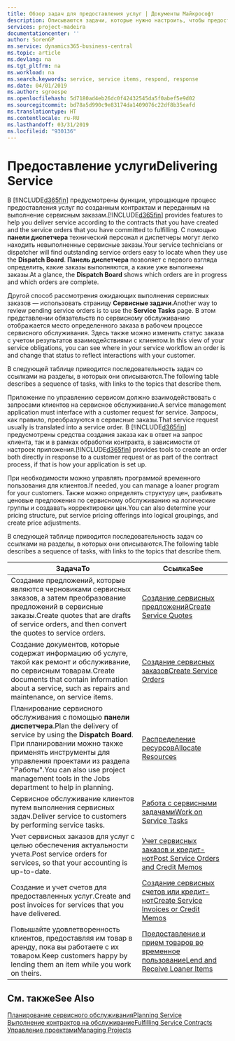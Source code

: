 ```yaml
---
title: Обзор задач для предоставления услуг | Документы Майкрософт
description: Описываются задачи, которые нужно настроить, чтобы предоставлять качественное обслуживание и выполнять условия соглашений с клиентами.
services: project-madeira
documentationcenter: ''
author: SorenGP
ms.service: dynamics365-business-central
ms.topic: article
ms.devlang: na
ms.tgt_pltfrm: na
ms.workload: na
ms.search.keywords: service, service items, respond, response
ms.date: 04/01/2019
ms.author: sgroespe
ms.openlocfilehash: 5d7180ad4eb26dc0f42432545da5f0abef5e9d02
ms.sourcegitcommit: bd78a5d990c9e83174da1409076c22df8b35eafd
ms.translationtype: HT
ms.contentlocale: ru-RU
ms.lasthandoff: 03/31/2019
ms.locfileid: "930136"
---
```

# <a name="delivering-service"></a><span data-ttu-id="0c18e-103">Предоставление услуги</span><span class="sxs-lookup"><span data-stu-id="0c18e-103">Delivering Service</span></span>
<span data-ttu-id="0c18e-104">В [!INCLUDE[d365fin](includes/d365fin_md.md)] предусмотрены функции, упрощающие процесс предоставления услуг по созданным контрактам и переданным на выполнение сервисным заказам.</span><span class="sxs-lookup"><span data-stu-id="0c18e-104">[!INCLUDE[d365fin](includes/d365fin_md.md)] provides features to help you deliver service according to the contracts that you have created and the service orders that you have committed to fulfilling.</span></span> <span data-ttu-id="0c18e-105">С помощью **панели диспетчера** технический персонал и диспетчеры могут легко находить невыполненные сервисные заказы.</span><span class="sxs-lookup"><span data-stu-id="0c18e-105">Your service technicians or dispatcher will find outstanding service orders easy to locate when they use the **Dispatch Board**.</span></span> <span data-ttu-id="0c18e-106">**Панель диспетчера** позволяет с первого взгляда определить, какие заказы выполняются, а какие уже выполнены заказы.</span><span class="sxs-lookup"><span data-stu-id="0c18e-106">At a glance, the **Dispatch Board** shows which orders are in progress and which orders are complete.</span></span>  
  
<span data-ttu-id="0c18e-107">Другой способ рассмотрения ожидающих выполнения сервисных заказов — использовать страницу **Сервисные задачи**.</span><span class="sxs-lookup"><span data-stu-id="0c18e-107">Another way to review pending service orders is to use the **Service Tasks** page.</span></span> <span data-ttu-id="0c18e-108">В этом представлении обязательств по сервисному обслуживанию отображается место определенного заказа в рабочем процессе сервисного обслуживания. Здесь также можно изменить статус заказа с учетом результатов взаимодействиями с клиентом.</span><span class="sxs-lookup"><span data-stu-id="0c18e-108">In this view of your service obligations, you can see where in your service workflow an order is and change that status to reflect interactions with your customer.</span></span>  
  
<span data-ttu-id="0c18e-109">В следующей таблице приводится последовательность задач со ссылками на разделы, в которых они описываются.</span><span class="sxs-lookup"><span data-stu-id="0c18e-109">The following table describes a sequence of tasks, with links to the topics that describe them.</span></span>   

<span data-ttu-id="0c18e-110">Приложение по управлению сервисом должно взаимодействовать с запросами клиентов на сервисное обслуживание.</span><span class="sxs-lookup"><span data-stu-id="0c18e-110">A service management application must interface with a customer request for service.</span></span> <span data-ttu-id="0c18e-111">Запросы, как правило, преобразуются в сервисные заказы.</span><span class="sxs-lookup"><span data-stu-id="0c18e-111">That service request usually is translated into a service order.</span></span> <span data-ttu-id="0c18e-112">В [!INCLUDE[d365fin](includes/d365fin_md.md)] предусмотрены средства создания заказа как в ответ на запрос клиента, так и в рамках обработки контракта, в зависимости от настроек приложения.</span><span class="sxs-lookup"><span data-stu-id="0c18e-112">[!INCLUDE[d365fin](includes/d365fin_md.md)] provides tools to create an order both directly in response to a customer request or as part of the contract process, if that is how your application is set up.</span></span>  
  
<span data-ttu-id="0c18e-113">При необходимости можно управлять программой временного пользования для клиентов.</span><span class="sxs-lookup"><span data-stu-id="0c18e-113">If needed, you can manage a loaner program for your customers.</span></span> <span data-ttu-id="0c18e-114">Также можно определять структуру цен, разбивать ценовые предложения по сервисному обслуживанию на логические группы и создавать корректировки цен.</span><span class="sxs-lookup"><span data-stu-id="0c18e-114">You can also determine your pricing structure, put service pricing offerings into logical groupings, and create price adjustments.</span></span>  
  
<span data-ttu-id="0c18e-115">В следующей таблице приводится последовательность задач со ссылками на разделы, в которых они описываются.</span><span class="sxs-lookup"><span data-stu-id="0c18e-115">The following table describes a sequence of tasks, with links to the topics that describe them.</span></span>   
  
|<span data-ttu-id="0c18e-116">**Задача**</span><span class="sxs-lookup"><span data-stu-id="0c18e-116">**To**</span></span>|<span data-ttu-id="0c18e-117">**Ссылка**</span><span class="sxs-lookup"><span data-stu-id="0c18e-117">**See**</span></span>|  
|------------|-------------|  
|<span data-ttu-id="0c18e-118">Создание предложений, которые являются черновиками сервисных заказов, а затем преобразование предложений в сервисные заказы.</span><span class="sxs-lookup"><span data-stu-id="0c18e-118">Create quotes that are drafts of service orders, and then convert the quotes to service orders.</span></span>|[<span data-ttu-id="0c18e-119">Создание сервисных предложений</span><span class="sxs-lookup"><span data-stu-id="0c18e-119">Create Service Quotes</span></span>](service-how-to-create-service-quotes.md)|
|<span data-ttu-id="0c18e-120">Создание документов, которые содержат информацию об услуге, такой как ремонт и обслуживание, по сервисным товарам.</span><span class="sxs-lookup"><span data-stu-id="0c18e-120">Create documents that contain information about a service, such as repairs and maintenance, on service items.</span></span>|[<span data-ttu-id="0c18e-121">Создание сервисных заказов</span><span class="sxs-lookup"><span data-stu-id="0c18e-121">Create Service Orders</span></span>](service-how-to-create-service-orders.md)|
|<span data-ttu-id="0c18e-122">Планирование сервисного обслуживания с помощью **панели диспетчера**.</span><span class="sxs-lookup"><span data-stu-id="0c18e-122">Plan the delivery of service by using the **Dispatch Board**.</span></span> <span data-ttu-id="0c18e-123">При планировании можно также применять инструменты для управления проектами из раздела "Работы".</span><span class="sxs-lookup"><span data-stu-id="0c18e-123">You can also use project management tools in the Jobs department to help in planning.</span></span>|[<span data-ttu-id="0c18e-124">Распределение ресурсов</span><span class="sxs-lookup"><span data-stu-id="0c18e-124">Allocate Resources</span></span>](service-how-to-allocate-resources.md)|  
|<span data-ttu-id="0c18e-125">Сервисное обслуживание клиентов путем выполнения сервисных задач.</span><span class="sxs-lookup"><span data-stu-id="0c18e-125">Deliver service to customers by performing service tasks.</span></span>|[<span data-ttu-id="0c18e-126">Работа с сервисными задачами</span><span class="sxs-lookup"><span data-stu-id="0c18e-126">Work on Service Tasks</span></span>](service-how-to-work-on-service-tasks.md)|  
|<span data-ttu-id="0c18e-127">Учет сервисных заказов для услуг с целью обеспечения актуальности учета.</span><span class="sxs-lookup"><span data-stu-id="0c18e-127">Post service orders for services, so that your accounting is up-to-date.</span></span>|[<span data-ttu-id="0c18e-128">Учет сервисных заказов и кредит-нот</span><span class="sxs-lookup"><span data-stu-id="0c18e-128">Post Service Orders and Credit Memos</span></span>](service-how-to-post-service-orders.md)|  
|<span data-ttu-id="0c18e-129">Создание и учет счетов для предоставленных услуг.</span><span class="sxs-lookup"><span data-stu-id="0c18e-129">Create and post invoices for services that you have delivered.</span></span>|[<span data-ttu-id="0c18e-130">Создание сервисных счетов или кредит-нот</span><span class="sxs-lookup"><span data-stu-id="0c18e-130">Create Service Invoices or Credit Memos</span></span>](service-how-create-invoices.md)|  
|<span data-ttu-id="0c18e-131">Повышайте удовлетворенность клиентов, предоставляя им товар в аренду, пока вы работаете с их товаром.</span><span class="sxs-lookup"><span data-stu-id="0c18e-131">Keep customers happy by lending them an item while you work on theirs.</span></span>| [<span data-ttu-id="0c18e-132">Предоставление и прием товаров во временное пользование</span><span class="sxs-lookup"><span data-stu-id="0c18e-132">Lend and Receive Loaner Items</span></span>](service-how-to-lend-receive-loaners.md)|
  
## <a name="see-also"></a><span data-ttu-id="0c18e-133">См. также</span><span class="sxs-lookup"><span data-stu-id="0c18e-133">See Also</span></span>  
[<span data-ttu-id="0c18e-134">Планирование сервисного обслуживания</span><span class="sxs-lookup"><span data-stu-id="0c18e-134">Planning Service</span></span>](service-plan-service.md)  
[<span data-ttu-id="0c18e-135">Выполнение контрактов на обслуживание</span><span class="sxs-lookup"><span data-stu-id="0c18e-135">Fulfilling Service Contracts</span></span>](service-fulfill-service-contracts.md)  
[<span data-ttu-id="0c18e-136">Управление проектами</span><span class="sxs-lookup"><span data-stu-id="0c18e-136">Managing Projects</span></span>](projects-manage-projects.md)  
